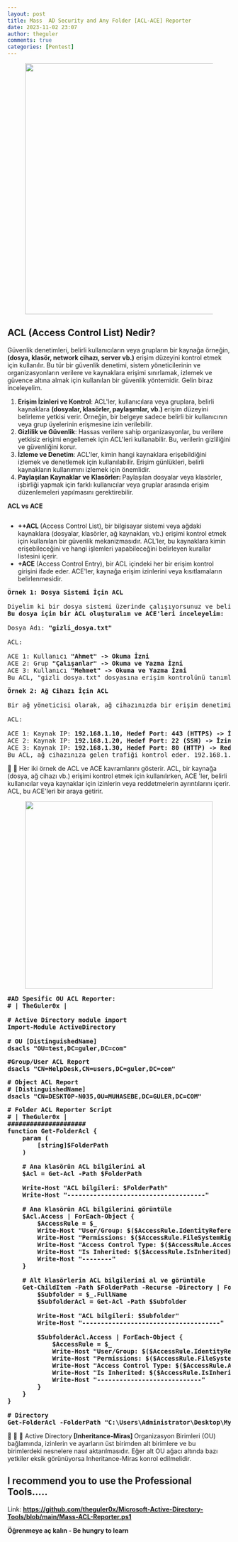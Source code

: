```yaml
---
layout: post
title: Mass  AD Security and Any Folder [ACL-ACE] Reporter
date: 2023-11-02 23:07
author: theguler
comments: true
categories: [Pentest]
---
```

<!-- wp:image {"id":13050,"width":"565px","height":"auto","sizeSlug":"large","linkDestination":"none"} -->
<figure class="wp-block-image size-large is-resized"><img src="https://farukguler.com/wp-content/uploads/2023/11/acl_reporter.png?w=1024" alt="" class="wp-image-13050" style="width:565px;height:auto" /></figure>
<!-- /wp:image -->

<!-- wp:heading -->
<h2 class="wp-block-heading"><strong>ACL (Access Control List) Nedir?</strong></h2>
<!-- /wp:heading -->

<!-- wp:paragraph -->
<p>Güvenlik denetimleri, belirli kullanıcıların veya grupların bir kaynağa örneğin, <strong>(dosya, klasör, network cihazı, server vb.)</strong> erişim düzeyini kontrol etmek için kullanılır. Bu tür bir güvenlik denetimi, sistem yöneticilerinin ve organizasyonların verilere ve kaynaklara erişimi sınırlamak, izlemek ve güvence altına almak için kullanılan bir güvenlik yöntemidir. Gelin biraz inceleyelim.</p>
<!-- /wp:paragraph -->

<!-- wp:list {"ordered":true} -->
<ol class="wp-block-list"><!-- wp:list-item -->
<li><strong>Erişim İzinleri ve Kontrol</strong>: ACL'ler, kullanıcılara veya gruplara, belirli kaynaklara <strong>(dosyalar, klasörler, paylaşımlar, vb.)</strong> erişim düzeyini belirleme yetkisi verir. Örneğin, bir belgeye sadece belirli bir kullanıcının veya grup üyelerinin erişmesine izin verilebilir.</li>
<!-- /wp:list-item -->

<!-- wp:list-item -->
<li><strong>Gizlilik ve Güvenlik</strong>: Hassas verilere sahip organizasyonlar, bu verilere yetkisiz erişimi engellemek için ACL'leri kullanabilir. Bu, verilerin gizliliğini ve güvenliğini korur.</li>
<!-- /wp:list-item -->

<!-- wp:list-item -->
<li><strong>İzleme ve Denetim</strong>: ACL'ler, kimin hangi kaynaklara erişebildiğini izlemek ve denetlemek için kullanılabilir. Erişim günlükleri, belirli kaynakların kullanımını izlemek için önemlidir.</li>
<!-- /wp:list-item -->

<!-- wp:list-item -->
<li><strong>Paylaşılan Kaynaklar</strong> <strong>ve Klasörler: </strong>Paylaşılan dosyalar veya klasörler, işbirliği yapmak için farklı kullanıcılar veya gruplar arasında erişim düzenlemeleri yapılmasını gerektirebilir.</li>
<!-- /wp:list-item --></ol>
<!-- /wp:list -->

<!-- wp:paragraph -->
<p><strong>ACL vs ACE</strong> </p>
<!-- /wp:paragraph -->

<!-- wp:image {"id":9220,"sizeSlug":"large","linkDestination":"none"} -->
<figure class="wp-block-image size-large"><img src="https://theguler.wordpress.com/wp-content/uploads/2023/11/ace-acl.jpg?w=807" alt="" class="wp-image-9220" /></figure>
<!-- /wp:image -->

<!-- wp:list -->
<ul class="wp-block-list"><!-- wp:list-item -->
<li><strong>++ACL </strong>(Access Control List), bir bilgisayar sistemi veya ağdaki kaynaklara (dosyalar, klasörler, ağ kaynakları, vb.) erişimi kontrol etmek için kullanılan bir güvenlik mekanizmasıdır. ACL'ler, bu kaynaklara kimin erişebileceğini ve hangi işlemleri yapabileceğini belirleyen kurallar listesini içerir.</li>
<!-- /wp:list-item -->

<!-- wp:list-item -->
<li><strong>+ACE </strong>(Access Control Entry), bir ACL içindeki her bir erişim kontrol girişini ifade eder. ACE'ler, kaynağa erişim izinlerini veya kısıtlamaların belirlenmesidir.</li>
<!-- /wp:list-item --></ul>
<!-- /wp:list -->

<!-- wp:preformatted -->
<pre class="wp-block-preformatted"><strong>Örnek 1: Dosya Sistemi İçin ACL</strong>

Diyelim ki bir dosya sistemi üzerinde çalışıyorsunuz ve belirli bir dosyayı paylaşmanız gerekiyor. 
<strong>Bu dosya için bir ACL oluşturalım ve ACE'leri inceleyelim:</strong>

Dosya Adı: <strong>"gizli_dosya.txt"</strong>

ACL:

ACE 1: Kullanıcı <strong>"Ahmet" -&gt; Okuma İzni</strong>
ACE 2: Grup <strong>"Çalışanlar" -&gt; Okuma ve Yazma İzni</strong>
ACE 3: Kullanıcı <strong>"Mehmet" -&gt; Okuma ve Yazma İzni</strong>
Bu ACL, "gizli_dosya.txt" dosyasına erişim kontrolünü tanımlar. Ahmet sadece dosyayı okuyabilir, Çalışanlar grubundaki kullanıcılar okuyabilir ve yazabilir, Mehmet ise okuyabilir ve yazabilir.</pre>
<!-- /wp:preformatted -->

<!-- wp:preformatted -->
<pre class="wp-block-preformatted"><strong>Örnek 2: Ağ Cihazı İçin ACL</strong>

Bir ağ yöneticisi olarak, ağ cihazınızda bir erişim denetimi listesi oluşturmanız gerekebilir:

ACL:

ACE 1: Kaynak IP: <strong>192.168.1.10, Hedef Port: 443 (HTTPS) -&gt; İzin Ver</strong>
ACE 2: Kaynak IP: <strong>192.168.1.20, Hedef Port: 22 (SSH) -&gt; İzin Ver</strong>
ACE 3: Kaynak IP: <strong>192.168.1.30, Hedef Port: 80 (HTTP) -&gt; Reddet</strong>
Bu ACL, ağ cihazınıza gelen trafiği kontrol eder. 192.168.1.10 IP'sinden gelen HTTPS trafiğine izin verilir, 192.168.1.20 IP'sinden gelen SSH trafiğine izin verilir ve 192.168.1.30 IP'sinden gelen HTTP trafiği reddedilir.</pre>
<!-- /wp:preformatted -->

<!-- wp:paragraph -->
<p>🚩 🚩 Her iki örnek de ACL ve ACE kavramlarını gösterir. ACL, bir kaynağa (dosya, ağ cihazı vb.) erişimi kontrol etmek için kullanılırken, ACE 'ler, belirli kullanıcılar veya kaynaklar için izinlerin veya reddetmelerin ayrıntılarını içerir. ACL, bu ACE'leri bir araya getirir.</p>
<!-- /wp:paragraph -->

<!-- wp:image {"id":333,"width":"423px","height":"auto","sizeSlug":"large","linkDestination":"none"} -->
<figure class="wp-block-image size-large is-resized"><img src="https://theguler.wordpress.com/wp-content/uploads/2021/12/powershell-4-sdn.jpg?w=1024" alt="" class="wp-image-333" style="width:423px;height:auto" /></figure>
<!-- /wp:image -->

<!-- wp:preformatted -->
<pre class="wp-block-preformatted"><strong>#AD Spesific OU ACL Reporter:
# | TheGuler0x |</strong>
<strong>
# Active Directory module import
Import-Module ActiveDirectory

# OU [DistinguishedName]
dsacls "OU=test,DC=guler,DC=com"</strong></pre>
<!-- /wp:preformatted -->

<!-- wp:preformatted -->
<pre class="wp-block-preformatted"><strong>#Group/User ACL Report
dsacls "CN=HelpDesk,CN=users,DC=guler,DC=com"</strong></pre>
<!-- /wp:preformatted -->

<!-- wp:preformatted -->
<pre class="wp-block-preformatted"><strong># Object ACL Report
# [DistinguishedName]
dsacls "CN=DESKTOP-N035,OU=MUHASEBE,DC=GULER,DC=COM"</strong></pre>
<!-- /wp:preformatted -->

<!-- wp:preformatted -->
<pre class="wp-block-preformatted"><strong># Folder ACL Reporter Script 
# | TheGuler0x |
#####################
function Get-FolderAcl {
    param (
        [string]$FolderPath
    )

    # Ana klasörün ACL bilgilerini al
    $Acl = Get-Acl -Path $FolderPath

    Write-Host "ACL bilgileri: $FolderPath"
    Write-Host "-------------------------------------"

    # Ana klasörün ACL bilgilerini görüntüle
    $Acl.Access | ForEach-Object {
        $AccessRule = $_
        Write-Host "User/Group: $($AccessRule.IdentityReference)"
        Write-Host "Permissions: $($AccessRule.FileSystemRights)"
        Write-Host "Access Control Type: $($AccessRule.AccessControlType)"
        Write-Host "Is Inherited: $($AccessRule.IsInherited)"
        Write-Host "--------"
    }

    # Alt klasörlerin ACL bilgilerini al ve görüntüle
    Get-ChildItem -Path $FolderPath -Recurse -Directory | ForEach-Object {
        $Subfolder = $_.FullName
        $SubfolderAcl = Get-Acl -Path $Subfolder

        Write-Host "ACL bilgileri: $Subfolder"
        Write-Host "-------------------------------------"

        $SubfolderAcl.Access | ForEach-Object {
            $AccessRule = $_
            Write-Host "User/Group: $($AccessRule.IdentityReference)"
            Write-Host "Permissions: $($AccessRule.FileSystemRights)"
            Write-Host "Access Control Type: $($AccessRule.AccessControlType)"
            Write-Host "Is Inherited: $($AccessRule.IsInherited)"
            Write-Host "----------------------------"
        }
    }
}

# Directory
Get-FolderAcl -FolderPath "C:\Users\Administrator\Desktop\My_folder"</strong></pre>
<!-- /wp:preformatted -->

<!-- wp:paragraph -->
<p>🚩 🚩 🚩 Active Directory <strong>[Inheritance-Miras] </strong>Organizasyon Birimleri (OU) bağlamında, izinlerin ve ayarların üst birimden alt birimlere ve bu birimlerdeki nesnelere nasıl aktarılmasıdır. Eğer alt OU ağacı altında bazı yetkiler eksik görünüyorsa Inheritance-Miras konrol edilmelidir.</p>
<!-- /wp:paragraph -->

<!-- wp:heading -->
<h2 class="wp-block-heading">I recommend you to use the Professional Tools.....</h2>
<!-- /wp:heading -->

<!-- wp:paragraph -->
<p>Link: <a href="https://github.com/theguler0x/Microsoft-Active-Directory-Tools/blob/main/Mass-ACL-Reporter.ps1"><strong>https://github.com/theguler0x/Microsoft-Active-Directory-Tools/blob/main/Mass-ACL-Reporter.ps1</strong></a></p>
<!-- /wp:paragraph -->

<!-- wp:paragraph -->
<p><strong>Öğrenmeye aç kalın - Be hungry to learn</strong></p>
<!-- /wp:paragraph -->
